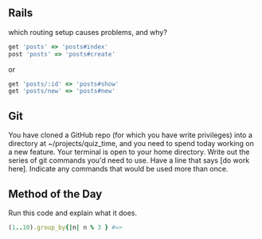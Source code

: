 ## Rails 

which routing setup causes problems, and why?
```ruby
get 'posts' => 'posts#index'
post 'posts' => 'posts#create'
```
or
```ruby
get 'posts/:id' => 'posts#show'
get 'posts/new' => 'posts#new'
```

## Git

You have cloned a GitHub repo (for which you have write privileges) into a directory at ~/projects/quiz_time, and you need to spend today working on a new feature. Your terminal is open to your home directory. Write out the series of git commands you'd need to use. Have a line that says [do work here]. Indicate any commands that would be used more than once.

## Method of the Day

Run this code and explain what it does.
```ruby
(1..10).group_by{|n| n % 3 } #=> 
```
